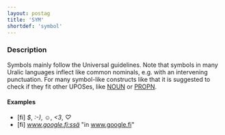 ```yaml
---
layout: postag
title: 'SYM'
shortdef: 'symbol'
---
```


### Description

Symbols mainly follow the Universal guidelines. Note that symbols in many Uralic
languages inflect like common nominals, e.g. with an intervening punctuation.
For many symbol-like constructs like that it is suggested to check if they fit
other UPOSes, like [NOUN]() or [PROPN]().

#### Examples

* [fi] _$_, _:-)_, _☺_, _<3_, _♡_
* [fi] _www.google.fi:ssä_ "in www.google.fi"

